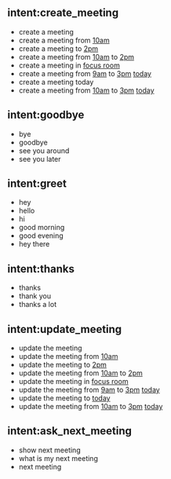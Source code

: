 ## intent:create_meeting
- create a meeting
- create a meeting from [10am](startTime)
- create a meeting to [2pm](endTime)
- create a meeting from [10am](startTime) to [2pm](endTime)
- create a meeting in [focus room](meetingroom)
- create a meeting from [9am](startTime) to [3pm](endTime) [today](date)
- create a meeting today
- create a meeting from [10am](startTime) to [3pm](endTime) [today](date)

## intent:goodbye
- bye
- goodbye
- see you around
- see you later

## intent:greet
- hey
- hello
- hi
- good morning
- good evening
- hey there

## intent:thanks
- thanks
- thank you
- thanks a lot

## intent:update_meeting
- update the meeting
- update the meeting from [10am](startTime)
- update the meeting to [2pm](endTime)
- update the meeting from [10am](startTime) to [2pm](endTime)
- update the meeting in [focus room](meetingroom)
- update the meeting from [9am](startTime) to [3pm](endTime) [today](date)
- update the meeting to [today](date)
- update the meeting from [10am](startTime) to [3pm](endTime) [today](date)

## intent:ask_next_meeting
- show next meeting
- what is my next meeting
- next meeting

